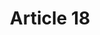 ---
title: "Article 18"
draft: false
exceptions:
- info53h
memberstates:
- NL
score: 1
compensation:
- 
remarks: |
 Implementation is more narrow in comparision to art.5.3(h) of the InfoSoc Directive. Article 18 includes a limited list of applicable works and does not allow derivative works, the works of art needs to be presented in the context where the object is found (zoals het zich aldaar bevindt).


link: "http://wetten.overheid.nl/BWBR0001886/"
---